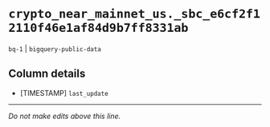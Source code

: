 # `crypto_near_mainnet_us._sbc_e6cf2f12110f46e1af84d9b7ff8331ab`
`bq-1` | `bigquery-public-data`

## Column details
* [TIMESTAMP] `last_update`

-------------------------------------------------------------------------------
*Do not make edits above this line.*
